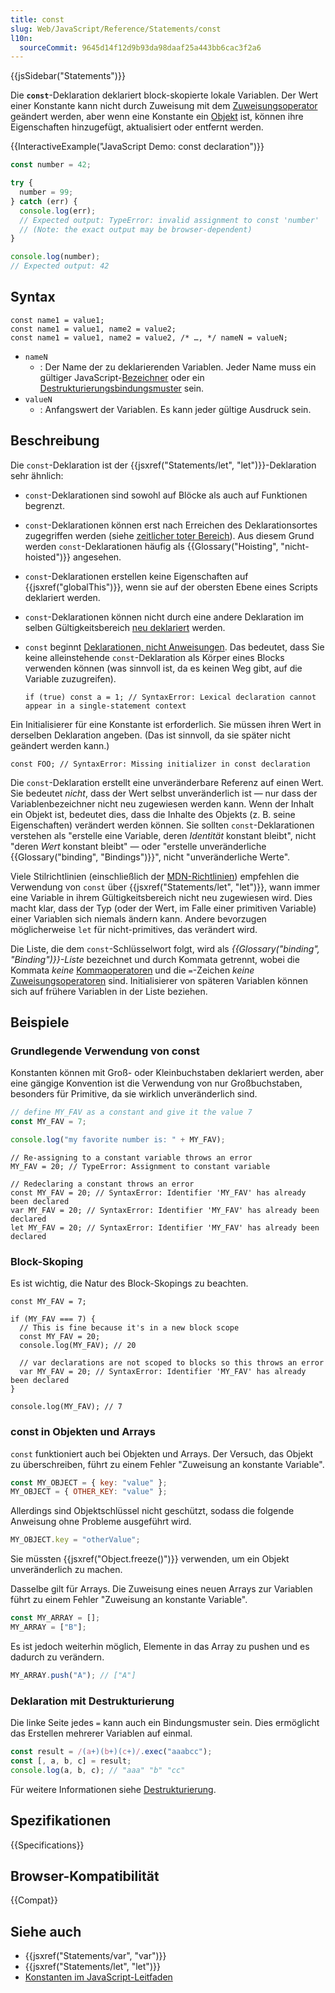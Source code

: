 ```yaml
---
title: const
slug: Web/JavaScript/Reference/Statements/const
l10n:
  sourceCommit: 9645d14f12d9b93da98daaf25a443bb6cac3f2a6
---
```


{{jsSidebar("Statements")}}

Die **`const`**-Deklaration deklariert block-skopierte lokale Variablen. Der Wert einer Konstante kann nicht durch Zuweisung mit dem [Zuweisungsoperator](/de/docs/Web/JavaScript/Reference/Operators/Assignment) geändert werden, aber wenn eine Konstante ein [Objekt](/de/docs/Web/JavaScript/Guide/Data_structures#objects) ist, können ihre Eigenschaften hinzugefügt, aktualisiert oder entfernt werden.

{{InteractiveExample("JavaScript Demo: const declaration")}}

```js interactive-example
const number = 42;

try {
  number = 99;
} catch (err) {
  console.log(err);
  // Expected output: TypeError: invalid assignment to const 'number'
  // (Note: the exact output may be browser-dependent)
}

console.log(number);
// Expected output: 42
```

## Syntax

```js-nolint
const name1 = value1;
const name1 = value1, name2 = value2;
const name1 = value1, name2 = value2, /* …, */ nameN = valueN;
```

- `nameN`
  - : Der Name der zu deklarierenden Variablen. Jeder Name muss ein gültiger JavaScript-[Bezeichner](/de/docs/Web/JavaScript/Reference/Lexical_grammar#identifiers) oder ein [Destrukturierungsbindungsmuster](/de/docs/Web/JavaScript/Reference/Operators/Destructuring) sein.
- `valueN`
  - : Anfangswert der Variablen. Es kann jeder gültige Ausdruck sein.

## Beschreibung

Die `const`-Deklaration ist der {{jsxref("Statements/let", "let")}}-Deklaration sehr ähnlich:

- `const`-Deklarationen sind sowohl auf Blöcke als auch auf Funktionen begrenzt.
- `const`-Deklarationen können erst nach Erreichen des Deklarationsortes zugegriffen werden (siehe [zeitlicher toter Bereich](/de/docs/Web/JavaScript/Reference/Statements/let#temporal_dead_zone_tdz)). Aus diesem Grund werden `const`-Deklarationen häufig als {{Glossary("Hoisting", "nicht-hoisted")}} angesehen.
- `const`-Deklarationen erstellen keine Eigenschaften auf {{jsxref("globalThis")}}, wenn sie auf der obersten Ebene eines Scripts deklariert werden.
- `const`-Deklarationen können nicht durch eine andere Deklaration im selben Gültigkeitsbereich [neu deklariert](/de/docs/Web/JavaScript/Reference/Statements/let#redeclarations) werden.
- `const` beginnt [Deklarationen, nicht Anweisungen](/de/docs/Web/JavaScript/Reference/Statements#difference_between_statements_and_declarations). Das bedeutet, dass Sie keine alleinstehende `const`-Deklaration als Körper eines Blocks verwenden können (was sinnvoll ist, da es keinen Weg gibt, auf die Variable zuzugreifen).

  ```js-nolint example-bad
  if (true) const a = 1; // SyntaxError: Lexical declaration cannot appear in a single-statement context
  ```

Ein Initialisierer für eine Konstante ist erforderlich. Sie müssen ihren Wert in derselben Deklaration angeben. (Das ist sinnvoll, da sie später nicht geändert werden kann.)

```js-nolint example-bad
const FOO; // SyntaxError: Missing initializer in const declaration
```

Die `const`-Deklaration erstellt eine unveränderbare Referenz auf einen Wert. Sie bedeutet _nicht_, dass der Wert selbst unveränderlich ist — nur dass der Variablenbezeichner nicht neu zugewiesen werden kann. Wenn der Inhalt ein Objekt ist, bedeutet dies, dass die Inhalte des Objekts (z. B. seine Eigenschaften) verändert werden können. Sie sollten `const`-Deklarationen verstehen als "erstelle eine Variable, deren _Identität_ konstant bleibt", nicht "deren _Wert_ konstant bleibt" — oder "erstelle unveränderliche {{Glossary("binding", "Bindings")}}", nicht "unveränderliche Werte".

Viele Stilrichtlinien (einschließlich der [MDN-Richtlinien](/de/docs/MDN/Writing_guidelines/Writing_style_guide/Code_style_guide/JavaScript#variable_declarations)) empfehlen die Verwendung von `const` über {{jsxref("Statements/let", "let")}}, wann immer eine Variable in ihrem Gültigkeitsbereich nicht neu zugewiesen wird. Dies macht klar, dass der Typ (oder der Wert, im Falle einer primitiven Variable) einer Variablen sich niemals ändern kann. Andere bevorzugen möglicherweise `let` für nicht-primitives, das verändert wird.

Die Liste, die dem `const`-Schlüsselwort folgt, wird als _{{Glossary("binding", "Binding")}}-Liste_ bezeichnet und durch Kommata getrennt, wobei die Kommata _keine_ [Kommaoperatoren](/de/docs/Web/JavaScript/Reference/Operators/Comma_operator) und die `=`-Zeichen _keine_ [Zuweisungsoperatoren](/de/docs/Web/JavaScript/Reference/Operators/Assignment) sind. Initialisierer von späteren Variablen können sich auf frühere Variablen in der Liste beziehen.

## Beispiele

### Grundlegende Verwendung von const

Konstanten können mit Groß- oder Kleinbuchstaben deklariert werden, aber eine gängige Konvention ist die Verwendung von nur Großbuchstaben, besonders für Primitive, da sie wirklich unveränderlich sind.

```js
// define MY_FAV as a constant and give it the value 7
const MY_FAV = 7;

console.log("my favorite number is: " + MY_FAV);
```

```js-nolint example-bad
// Re-assigning to a constant variable throws an error
MY_FAV = 20; // TypeError: Assignment to constant variable

// Redeclaring a constant throws an error
const MY_FAV = 20; // SyntaxError: Identifier 'MY_FAV' has already been declared
var MY_FAV = 20; // SyntaxError: Identifier 'MY_FAV' has already been declared
let MY_FAV = 20; // SyntaxError: Identifier 'MY_FAV' has already been declared
```

### Block-Skoping

Es ist wichtig, die Natur des Block-Skopings zu beachten.

```js-nolint
const MY_FAV = 7;

if (MY_FAV === 7) {
  // This is fine because it's in a new block scope
  const MY_FAV = 20;
  console.log(MY_FAV); // 20

  // var declarations are not scoped to blocks so this throws an error
  var MY_FAV = 20; // SyntaxError: Identifier 'MY_FAV' has already been declared
}

console.log(MY_FAV); // 7
```

### const in Objekten und Arrays

`const` funktioniert auch bei Objekten und Arrays. Der Versuch, das Objekt zu überschreiben, führt zu einem Fehler "Zuweisung an konstante Variable".

```js example-bad
const MY_OBJECT = { key: "value" };
MY_OBJECT = { OTHER_KEY: "value" };
```

Allerdings sind Objektschlüssel nicht geschützt, sodass die folgende Anweisung ohne Probleme ausgeführt wird.

```js
MY_OBJECT.key = "otherValue";
```

Sie müssten {{jsxref("Object.freeze()")}} verwenden, um ein Objekt unveränderlich zu machen.

Dasselbe gilt für Arrays. Die Zuweisung eines neuen Arrays zur Variablen führt zu einem Fehler "Zuweisung an konstante Variable".

```js example-bad
const MY_ARRAY = [];
MY_ARRAY = ["B"];
```

Es ist jedoch weiterhin möglich, Elemente in das Array zu pushen und es dadurch zu verändern.

```js
MY_ARRAY.push("A"); // ["A"]
```

### Deklaration mit Destrukturierung

Die linke Seite jedes `=` kann auch ein Bindungsmuster sein. Dies ermöglicht das Erstellen mehrerer Variablen auf einmal.

```js
const result = /(a+)(b+)(c+)/.exec("aaabcc");
const [, a, b, c] = result;
console.log(a, b, c); // "aaa" "b" "cc"
```

Für weitere Informationen siehe [Destrukturierung](/de/docs/Web/JavaScript/Reference/Operators/Destructuring).

## Spezifikationen

{{Specifications}}

## Browser-Kompatibilität

{{Compat}}

## Siehe auch

- {{jsxref("Statements/var", "var")}}
- {{jsxref("Statements/let", "let")}}
- [Konstanten im JavaScript-Leitfaden](/de/docs/Web/JavaScript/Guide/Grammar_and_types#constants)
